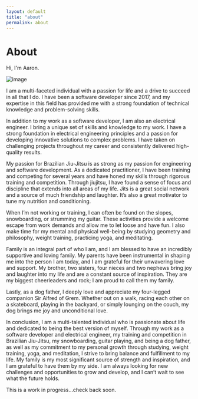 ```yaml
---
layout: default
title: "about"
permalink: about
---
```


# About

Hi, I'm Aaron.

![image](/public/aaron_sun_profile.png)

I am a multi-faceted individual with a passion for life and a drive to succeed in all that I do. I have been a software developer since 2017, and my expertise in this field has provided me with a strong foundation of technical knowledge and problem-solving skills.

In addition to my work as a software developer, I am also an electrical engineer. I bring a unique set of skills and knowledge to my work. I have a strong foundation in electrical engineering principles and a passion for developing innovative solutions to complex problems. I have taken on challenging projects throughout my career and consistently delivered high-quality results.

My passion for Brazilian Jiu-Jitsu is as strong as my passion for engineering and software development. As a dedicated practitioner, I have been training and competing for several years and have honed my skills through rigorous training and competition. Through jiujitsu, I have found a sense of focus and discipline that extends into all areas of my life. Jits is a great social network and a source of much friendship and laughter. It’s also a great motivator to tune my nutrition and conditioning.

When I’m not working or training, I can often be found on the slopes, snowboarding, or strumming my guitar. These activities provide a welcome escape from work demands and allow me to let loose and have fun. I also make time for my mental and physical well-being by studying geometry and philosophy, weight training, practicing yoga, and meditating.

Family is an integral part of who I am, and I am blessed to have an incredibly supportive and loving family. My parents have been instrumental in shaping me into the person I am today, and I am grateful for their unwavering love and support. My brother, two sisters, four nieces and two nephews bring joy and laughter into my life and are a constant source of inspiration. They are my biggest cheerleaders and rock; I am proud to call them my family.

Lastly, as a dog father, I deeply love and appreciate my four-legged companion Sir Alfred of Grem. Whether out on a walk, racing each other on a skateboard, playing in the backyard, or simply lounging on the couch, my dog brings me joy and unconditional love.

In conclusion, I am a multi-talented  individual who is passionate about life and dedicated to being the best version of myself. Through my work as a software developer and electrical engineer, my training and competition in Brazilian Jiu-Jitsu, my snowboarding, guitar playing, and being a dog father, as well as my commitment to my personal growth through studying, weight training, yoga, and meditation, I strive to bring balance and fulfillment to my life. My family is my most significant source of strength and inspiration, and I am grateful to have them by my side. I am always looking for new challenges and opportunities to grow and develop, and I can’t wait to see what the future holds.

This is a work in progress...check back soon.
